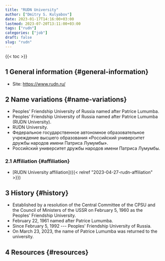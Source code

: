 ```yaml
---
title: "RUDN University"
author: ["Dmitry S. Kulyabov"]
date: 2023-01-17T14:16:00+03:00
lastmod: 2023-07-20T13:11:00+03:00
tags: ["rudn"]
categories: ["job"]
draft: false
slug: "rudn"
---
```


<!--more-->

{{< toc >}}


## <span class="section-num">1</span> General information {#general-information}

-   Site: <https://www.rudn.ru/>


## <span class="section-num">2</span> Name variations {#name-variations}

-   Peoples' Friendship University of Russia named after Patrice Lumumba.
-   Peoples' Friendship University of Russia named after Patrice Lumumba (RUDN University).
-   RUDN University.
-   Федеральное государственное автономное образовательное учреждение высшего образования «Российский университет дружбы народов имени Патриса Лумумбы».
-   Российский университет дружбы народов имени Патриса Лумумбы.


### <span class="section-num">2.1</span> Affiliation {#affiliation}

-   [RUDN University affiliation]({{< relref "2023-04-27-rudn-affiliation" >}})


## <span class="section-num">3</span> History {#history}

-   Established by a resolution of the Central Committee of the CPSU and the Council of Ministers of the USSR on February 5, 1960 as the Peoples' Friendship University.
-   February 22, 1961 named after Patrice Lumumba.
-   Since February 5, 1992 --- Peoples' Friendship University of Russia.
-   On March 23, 2023, the name of Patrice Lumumba was returned to the university.


## <span class="section-num">4</span> Resources {#resources}
